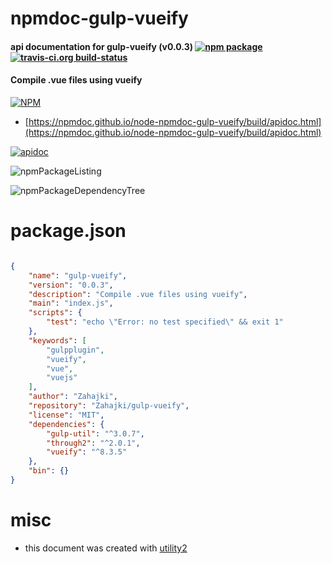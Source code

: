# npmdoc-gulp-vueify

#### api documentation for  gulp-vueify (v0.0.3)  [![npm package](https://img.shields.io/npm/v/npmdoc-gulp-vueify.svg?style=flat-square)](https://www.npmjs.org/package/npmdoc-gulp-vueify) [![travis-ci.org build-status](https://api.travis-ci.org/npmdoc/node-npmdoc-gulp-vueify.svg)](https://travis-ci.org/npmdoc/node-npmdoc-gulp-vueify)

#### Compile .vue files using vueify

[![NPM](https://nodei.co/npm/gulp-vueify.png?downloads=true&downloadRank=true&stars=true)](https://www.npmjs.com/package/gulp-vueify)

- [https://npmdoc.github.io/node-npmdoc-gulp-vueify/build/apidoc.html](https://npmdoc.github.io/node-npmdoc-gulp-vueify/build/apidoc.html)

[![apidoc](https://npmdoc.github.io/node-npmdoc-gulp-vueify/build/screenCapture.buildCi.browser.%252Ftmp%252Fbuild%252Fapidoc.html.png)](https://npmdoc.github.io/node-npmdoc-gulp-vueify/build/apidoc.html)

![npmPackageListing](https://npmdoc.github.io/node-npmdoc-gulp-vueify/build/screenCapture.npmPackageListing.svg)

![npmPackageDependencyTree](https://npmdoc.github.io/node-npmdoc-gulp-vueify/build/screenCapture.npmPackageDependencyTree.svg)



# package.json

```json

{
    "name": "gulp-vueify",
    "version": "0.0.3",
    "description": "Compile .vue files using vueify",
    "main": "index.js",
    "scripts": {
        "test": "echo \"Error: no test specified\" && exit 1"
    },
    "keywords": [
        "gulpplugin",
        "vueify",
        "vue",
        "vuejs"
    ],
    "author": "Zahajki",
    "repository": "Zahajki/gulp-vueify",
    "license": "MIT",
    "dependencies": {
        "gulp-util": "^3.0.7",
        "through2": "^2.0.1",
        "vueify": "^8.3.5"
    },
    "bin": {}
}
```



# misc
- this document was created with [utility2](https://github.com/kaizhu256/node-utility2)
